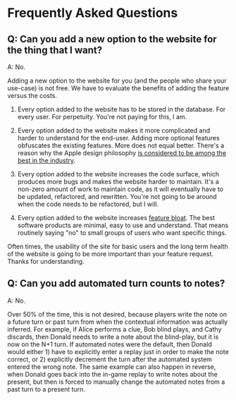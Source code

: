 # Frequently Asked Questions

## Q: Can you add a new option to the website for the thing that I want?

A: No.

Adding a new option to the website for you (and the people who share your use-case) is not free. We have to evaluate the benefits of adding the feature versus the costs.

1. Every option added to the website has to be stored in the database. For every user. For perpetuity. You're not paying for this, I am.

2. Every option added to the website makes it more complicated and harder to understand for the end-user. Adding more optional features obfuscates the existing features. More does not equal better. There's a reason why the Apple design philosophy [is considered to be among the best in the industry](https://medium.com/macoclock/what-makes-apple-design-so-good-d430ef97c6d2).

3. Every option added to the website increases the code surface, which produces more bugs and makes the website harder to maintain. It's a non-zero amount of work to maintain code, as it will eventually have to be updated, refactored, and rewritten. You're not going to be around when the code needs to be refactored, but I will.

4. Every option added to the website increases [feature bloat](https://www.productplan.com/blog/feature-bloat/). The best software products are minimal, easy to use and understand. That means routinely saying "no" to small groups of users who want specific things.

Often times, the usability of the site for basic users and the long term health of the website is going to be more important than your feature request. Thanks for understanding.

## Q: Can you add automated turn counts to notes?

A: No.

Over 50% of the time, this is not desired, because players write the note on a future turn or past turn from when the contextual information was actually inferred. For example, if Alice performs a clue, Bob blind plays, and Cathy discards, then Donald needs to write a note about the blind-play, but it is now on the N+1 turn. If automated notes were the default, then Donald would either 1) have to explicitly enter a replay just in order to make the note correct, or 2) explicitly decrement the turn after the automated system entered the wrong note. The same example can also happen in reverse, when Donald goes back into the in-game replay to write notes about the present, but then is forced to manually change the automated notes from a past turn to a present turn.

